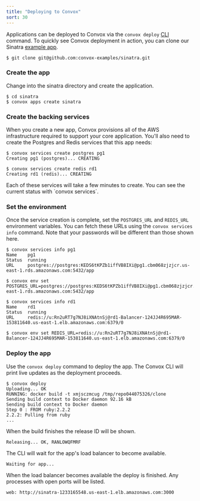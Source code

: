 ```yaml
---
title: "Deploying to Convox"
sort: 30
---
```

Applications can be deployed to Convox via the `convox deploy` [CLI](https://github.com/convox/cli) command. To quickly see Convox deployment in action, you can clone our Sinatra [example app](https://github.com/convox-examples/sinatra).

    $ git clone git@github.com:convox-examples/sinatra.git

### Create the app

Change into the sinatra directory and create the application.

    $ cd sinatra
    $ convox apps create sinatra

### Create the backing services

When you create a new app, Convox provisions all of the AWS infrastructure required to support your core application. You'll also need to create the Postgres and Redis services that this app needs:

    $ convox services create postgres pg1
    Creating pg1 (postgres)... CREATING

    $ convox services create redis rd1
    Creating rd1 (redis)... CREATING

<div class="block-callout block-show-callout type-info">
  <p>Each of these services will take a few minutes to create. You can see the current status with `convox services`.</p>
</div>

### Set the environment

Once the service creation is complete, set the `POSTGRES_URL` and `REDIS_URL` environment variables. You can fetch these URLs using the `convox services info` command. Note that your passwords will be different than those shown here.

    $ convox services info pg1
    Name    pg1
    Status  running
    URL     postgres://postgres:KEDS6tKPZb1iffVB8IXi@pg1.cbm068zjzjcr.us-east-1.rds.amazonaws.com:5432/app

    $ convox env set POSTGRES_URL=postgres://postgres:KEDS6tKPZb1iffVB8IXi@pg1.cbm068zjzjcr.us-east-1.rds.amazonaws.com:5432/app

    $ convox services info rd1
    Name    rd1
    Status  running
    URL     redis://u:Rn2uRT7g7NJ8iXNAtnSj@rd1-Balancer-124JJ4R695MAR-153811640.us-east-1.elb.amazonaws.com:6379/0

    $ convox env set REDIS_URL=redis://u:Rn2uRT7g7NJ8iXNAtnSj@rd1-Balancer-124JJ4R695MAR-153811640.us-east-1.elb.amazonaws.com:6379/0

### Deploy the app

Use the `convox deploy` command to deploy the app. The Convox CLI will print live updates as the deployment proceeds.

    $ convox deploy
    Uploading... OK
    RUNNING: docker build -t xmjsczmcug /tmp/repo044075326/clone
    Sending build context to Docker daemon 92.16 kB
    Sending build context to Docker daemon
    Step 0 : FROM ruby:2.2.2
    2.2.2: Pulling from ruby
    ...

When the build finishes the release ID will be shown.

    Releasing... OK, RANLOWQFMRF

The CLI will wait for the app's load balancer to become available.

    Waiting for app...

When the load balancer becomes available the deploy is finished. Any processes with open ports will be listed.

    web: http://sinatra-1233165548.us-east-1.elb.amazonaws.com:3000 
